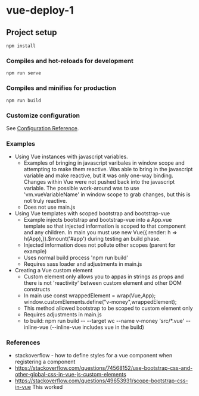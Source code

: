# vue-deploy-1

## Project setup
```
npm install
```

### Compiles and hot-reloads for development
```
npm run serve
```

### Compiles and minifies for production
```
npm run build
```

### Customize configuration
See [Configuration Reference](https://cli.vuejs.org/config/).


### Examples

- Using Vue instances with javascript variables.   
  - Examples of bringing in javascript varibales in window scope and attempting to make them reactive.  Was able to bring in the javascript variable and make reactive, but it was only one-way binding. Changes within Vue were not pushed back into the javascript variable.  The possible work-around
  was to use 'vm.vueVariableName' in window scope to grab changes, but this is not truly reactive.
  - Does not use main.js
- Using Vue templates with scoped bootstrap and bootstrap-vue
    - Example injects bootstrap and bootstrap-vue into a App.vue template so that injected information is scoped to that component and any children.  In main you must use new Vue({ render: h => h(App),}).$mount('#app') during testing an build phase.
    - Injected information does not pollute other scopes (parent for example)
    - Uses normal build process 'npm run build'
    - Requires sass loader and adjustments in main.js
- Creating a Vue custom element
  - Custom element only allows you to appas in strings as props and there is not 'reactivity' between custom element and other DOM constructs
  - In main use const wrappedElement = wrap(Vue,App); window.customElements.define("v-money",wrappedElement);
  - This method allowed bootstrap to be scoped to custom element only
  - Requires adjustments in main.js
  - to build: 
                npm run build -- --target wc --name v-money 'src/*.vue' --inline-vue   (--inline-vue includes vue in the build)


### References

* stackoverflow - how to define styles for a vue component when registering a component
* https://stackoverflow.com/questions/74568152/use-bootstrap-css-and-other-global-css-in-vue-js-custom-elements
* https://stackoverflow.com/questions/49653931/scope-bootstrap-css-in-vue This worked
